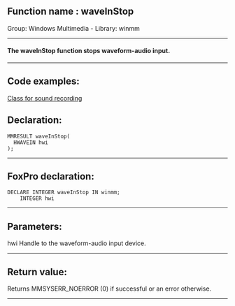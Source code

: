 
## Function name : waveInStop
Group: Windows Multimedia - Library: winmm    
***  


#### The waveInStop function stops waveform-audio input.
***  


## Code examples:
[Class for sound recording](../../samples/sample_420.md)  

## Declaration:
```foxpro  
MMRESULT waveInStop(
  HWAVEIN hwi
);  
```  
***  


## FoxPro declaration:
```foxpro  
DECLARE INTEGER waveInStop IN winmm;
	INTEGER hwi  
```  
***  


## Parameters:
hwi
Handle to the waveform-audio input device.
  
***  


## Return value:
Returns MMSYSERR_NOERROR (0) if successful or an error otherwise.  
***  

